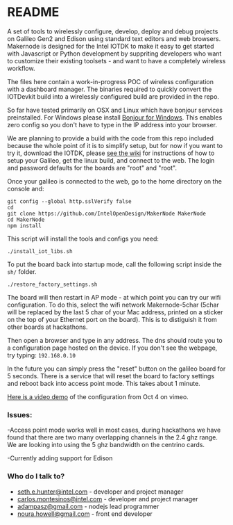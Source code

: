 # README #

A set of tools to wirelessly configure, develop, deploy and debug projects on Galileo Gen2 and Edison using standard text editors and web browsers. Makernode is designed for the Intel IOTDK to make it easy to get started with Javascript or Python development by suppriting developers who want to customize their existing toolsets - and want to have a completely wireless workflow. 

The files here contain a work-in-progress POC of wireless configuration with a dashboard manager. The binaries required to quickly convert the IOTDevkit build into a wirelessly configured build are provided in the repo.

So far have tested primarily on OSX and Linux which have bonjour services preinstalled. For Windows please install [Bonjour for Windows](http://support.apple.com/kb/dl999). This enables zero config so you don't have to type in the IP address into your browser.

We are planning to provide a build with the code from this repo included because the whole point of it is to simplify setup, but for now if you want to try it, download the IOTDK, please [see the wiki](https://github.com/IntelOpenDesign/MakerNode/wiki) for instructions of how to setup your Galileo, get the linux build, and connect to the web. The login and password defaults for the boards are "root" and "root". 

Once your galileo is connected to the web, go to the home directory on the console and:

    git config --global http.sslVerify false
    cd
    git clone https://github.com/IntelOpenDesign/MakerNode MakerNode
    cd MakerNode
    npm install

This script will install the tools and configs you need:

    ./install_iot_libs.sh

To put the board back into startup mode, call the following script inside the `sh/` folder. 
    
    ./restore_factory_settings.sh

The board will then restart in AP mode - at which point you can try our wifi configuration. To do this, select the wifi network Makernode-5char (5char will be replaced by the last 5 char of your Mac address, printed on a sticker on the top of your Ethernet port on the board). This is to distiguish it from other boards at hackathons. 

Then open a browser and type in any address. The dns should route you to a configuration page hosted on the device. If you don't see the webpage, try typing: `192.168.0.10`

In the future you can simply press the "reset" button on the galileo board for 5 seconds. There is a service that will reset the board to factory settings and reboot back into access point mode. This takes about 1 minute. 

[Here is a video demo](https://vimeo.com/107971075) of the configuration from Oct 4 on vimeo. 

### Issues: ###

-Access point mode works well in most cases, during hackathons we have found that there are two many overlapping channels in the 2.4 ghz range. We are looking into using the 5 ghz bandwidth on the centrino cards. 

-Currently adding support for Edison

### Who do I talk to? ###

* seth.e.hunter@intel.com - developer and project manager
* carlos.montesinos@intel.com - developer and project manager
* adampasz@gmail.com  - nodejs lead programmer
* noura.howell@gmail.com  - front end developer
